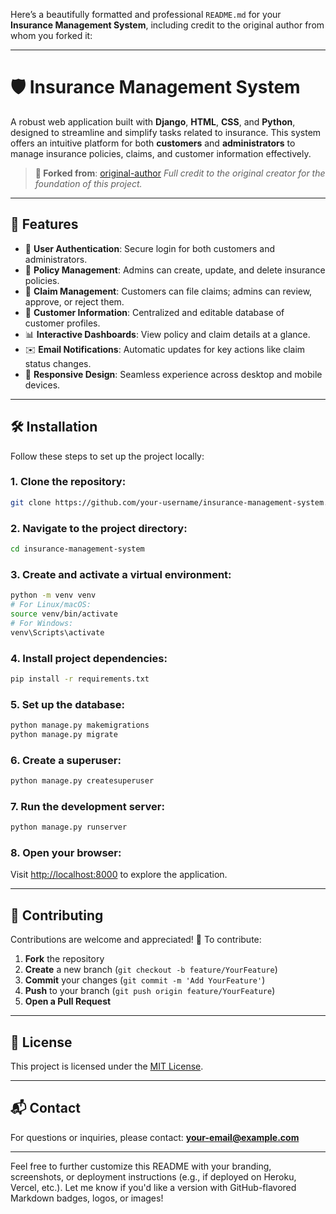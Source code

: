 Here’s a beautifully formatted and professional `README.md` for your **Insurance Management System**, including credit to the original author from whom you forked it:

---

# 🛡️ Insurance Management System

A robust web application built with **Django**, **HTML**, **CSS**, and **Python**, designed to streamline and simplify tasks related to insurance. This system offers an intuitive platform for both **customers** and **administrators** to manage insurance policies, claims, and customer information effectively.

> **📌 Forked from**: [original-author](https://github.com/original-author/insurance-management-system)
> *Full credit to the original creator for the foundation of this project.*

---

## 🚀 Features

* 🔐 **User Authentication**: Secure login for both customers and administrators.
* 📄 **Policy Management**: Admins can create, update, and delete insurance policies.
* 📝 **Claim Management**: Customers can file claims; admins can review, approve, or reject them.
* 👤 **Customer Information**: Centralized and editable database of customer profiles.
* 📊 **Interactive Dashboards**: View policy and claim details at a glance.
* ✉️ **Email Notifications**: Automatic updates for key actions like claim status changes.
* 📱 **Responsive Design**: Seamless experience across desktop and mobile devices.

---

## 🛠️ Installation

Follow these steps to set up the project locally:

### 1. Clone the repository:

```bash
git clone https://github.com/your-username/insurance-management-system.git
```

### 2. Navigate to the project directory:

```bash
cd insurance-management-system
```

### 3. Create and activate a virtual environment:

```bash
python -m venv venv
# For Linux/macOS:
source venv/bin/activate
# For Windows:
venv\Scripts\activate
```

### 4. Install project dependencies:

```bash
pip install -r requirements.txt
```

### 5. Set up the database:

```bash
python manage.py makemigrations
python manage.py migrate
```

### 6. Create a superuser:

```bash
python manage.py createsuperuser
```

### 7. Run the development server:

```bash
python manage.py runserver
```

### 8. Open your browser:

Visit [http://localhost:8000](http://localhost:8000) to explore the application.

---

## 🤝 Contributing

Contributions are welcome and appreciated! 🚀
To contribute:

1. **Fork** the repository
2. **Create** a new branch (`git checkout -b feature/YourFeature`)
3. **Commit** your changes (`git commit -m 'Add YourFeature'`)
4. **Push** to your branch (`git push origin feature/YourFeature`)
5. **Open a Pull Request**

---

## 📄 License

This project is licensed under the [MIT License](LICENSE).

---

## 📬 Contact

For questions or inquiries, please contact: **[your-email@example.com](mailto:your-email@example.com)**

---

Feel free to further customize this README with your branding, screenshots, or deployment instructions (e.g., if deployed on Heroku, Vercel, etc.). Let me know if you'd like a version with GitHub-flavored Markdown badges, logos, or images!
